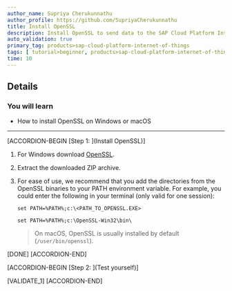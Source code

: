 ```yaml
---
author_name: Supriya Cherukunnathu
author_profile: https://github.com/SupriyaCherukunnathu
title: Install OpenSSL
description: Install OpenSSL to send data to the SAP Cloud Platform Internet of Things Service Cloud using MQTT and REST.
auto_validation: true
primary_tag: products>sap-cloud-platform-internet-of-things
tags: [ tutorial>beginner, products>sap-cloud-platform-internet-of-things, topic>internet-of-things, topic>cloud ]
time: 10
---
```



## Details
### You will learn
- How to install OpenSSL on Windows or macOS


---

[ACCORDION-BEGIN [Step 1: ](Install OpenSSL)]

1.  For Windows download [OpenSSL](https://sourceforge.net/projects/openssl/files/latest/download).

2.  Extract the downloaded ZIP archive.

3.  For ease of use, we recommend that you add the directories from the OpenSSL binaries to your PATH environment variable. For example, you could enter the following in your terminal (only valid for one session):

    `set PATH=%PATH%;c:\<PATH_TO_OPENSSL.EXE>`

    `set PATH=%PATH%;c:\OpenSSL-Win32\bin\`

    >On macOS, OpenSSL is usually installed by default (`/user/bin/openssl`).



[DONE]
[ACCORDION-END]



[ACCORDION-BEGIN [Step 2: ](Test yourself)]

[VALIDATE_1]
[ACCORDION-END]
